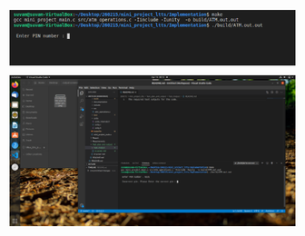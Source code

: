 ![OUTPUT_1](https://raw.githubusercontent.com/260215/260215/master/mini_project_ltts/images/Prompting%20the%20user%20to%20enter%20pin.png)

![OUTPUT_2](https://raw.githubusercontent.com/260215/260215/master/mini_project_ltts/images/Entered%20wrong%20pin%201st%20time.png)

